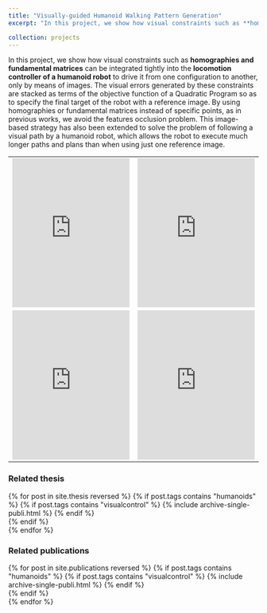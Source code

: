 ```yaml
---
title: "Visually-guided Humanoid Walking Pattern Generation"
excerpt: "In this project, we show how visual constraints such as **homographies and fundamental matrices** can be integrated tightly into the **locomotion controller of a humanoid robot** to drive it from one configuration to another, only by means of images"

collection: projects
---
```


In this project, we show how visual constraints such as **homographies and fundamental matrices** can be integrated tightly into the **locomotion controller of a humanoid robot** to drive it from one configuration to another, only by means of images. The visual errors generated by these constraints are stacked as terms of the objective function of a Quadratic Program so as to specify the final target of the robot with a reference image. By using homographies or fundamental matrices instead of specific points, as in previous works, we avoid the features occlusion problem. This image-based strategy has also been extended to solve the problem of following a visual path by a humanoid robot, which allows the robot to execute much longer paths and plans than when using just one reference image.

<table>
<tr>
<td><div class="fitvidsignore">
<iframe width="100%" height="300" src="https://www.youtube.com/embed/QHJhTWTH9xQ" title="Coupling humanoid walking pattern generation and homography feedback for visual path-following" frameborder="0" allow="accelerometer; autoplay; clipboard-write; encrypted-media; gyroscope; picture-in-picture" allowfullscreen></iframe>
</div></td><td><div class="fitvidsignore">
<iframe width="100%" height="300" src="https://www.youtube.com/embed/eof5K2Dcn5M" title="Obstacle avoidance with vision-driven humanoid locomotion (1)" frameborder="0" allow="accelerometer; autoplay; clipboard-write; encrypted-media; gyroscope; picture-in-picture" allowfullscreen></iframe>
</div></td>
</tr>
<tr>
<td><div class="fitvidsignore">
<iframe width="100%" height="300" src="https://www.youtube.com/embed/DTD-0KQYg-4" title="Obstacle avoidance with vision-driven humanoid locomotion (2)" frameborder="0" allow="accelerometer; autoplay; clipboard-write; encrypted-media; gyroscope; picture-in-picture" allowfullscreen></iframe>
</div></td><td><div class="fitvidsignore">
<iframe width="100%" height="300" src="https://www.youtube.com/embed/PV8MR_qOPtY" title="Obstacle avoidance with vision-driven humanoid locomotion (3)" frameborder="0" allow="accelerometer; autoplay; clipboard-write; encrypted-media; gyroscope; picture-in-picture" allowfullscreen></iframe>
</div></td>
</tr>
</table>

### Related thesis
{% for post in site.thesis reversed %}
  {% if post.tags contains "humanoids" %}
    {% if post.tags contains "visualcontrol" %}
      {% include archive-single-publi.html %}
    {% endif %}  
  {% endif %}  
{% endfor %}

### Related publications
{% for post in site.publications reversed %}
  {% if post.tags contains "humanoids" %}
    {% if post.tags contains "visualcontrol" %}
      {% include archive-single-publi.html %}
    {% endif %}  
  {% endif %}  
{% endfor %}
